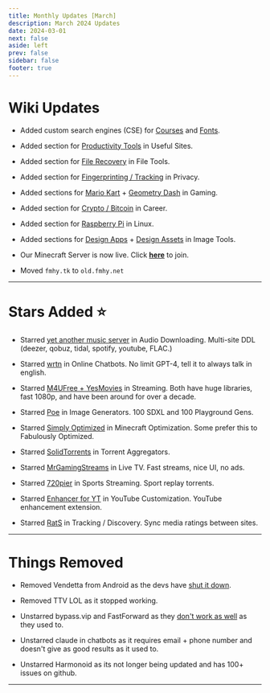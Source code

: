 ```yaml
---
title: Monthly Updates [March]
description: March 2024 Updates
date: 2024-03-01
next: false
aside: left
prev: false
sidebar: false
footer: true
---
```

# Wiki Updates

* Added custom search engines (CSE) for [Courses](https://cse.google.com/cse?cx=f7a118c70d0804fc4) and [Fonts](https://cse.google.com/cse?cx=82154ebab193e493d).

* Added section for [Productivity Tools](https://fmhy.net/miscguide#productivity-tools) in Useful Sites.

* Added section for [File Recovery](https://fmhy.net/file-tools#file-recovery) in File Tools.

* Added section for [Fingerprinting / Tracking](https://fmhy.net/adblockvpnguide#fingerprinting-tracking) in Privacy.

* Added sections for [Mario Kart](https://fmhy.net/gamingpiracyguide#mario-kart-tools) + [Geometry Dash](https://fmhy.net/gamingpiracyguide#geometry-dash-tools) in Gaming.

* Added section for [Crypto / Bitcoin](https://fmhy.net/miscguide#crypto-bitcoin) in Career.

* Added section for [Raspberry Pi](https://fmhy.net/linuxguide#raspberry-pi) in Linux.

* Added sections for [Design Apps](https://fmhy.net/img-tools#design-apps) + [Design Assets](https://fmhy.net/img-tools#free-assets) in Image Tools.

* Our Minecraft Server is now live. Click **[here](https://fmhy.net/posts/minecraft-server)** to join.

* Moved `fmhy.tk` to `old.fmhy.net`

***

# Stars Added ⭐

* Starred [yet another music server](https://fmhy.net/audiopiracyguide#audio-downloading) in Audio Downloading. Multi-site DDL (deezer, qobuz, tidal, spotify, youtube, FLAC.)

* Starred [wrtn](https://fmhy.net/ai#online-chatbots) in Online Chatbots. No limit GPT-4, tell it to always talk in english.

* Starred [M4UFree + YesMovies](https://fmhy.net/videopiracyguide#streaming-sites) in Streaming. Both have huge libraries, fast 1080p, and have been around for over a decade. 

* Starred [Poe](https://fmhy.net/ai#online-generators) in Image Generators. 100 SDXL and 100 Playground Gens.

* Starred [Simply Optimized](https://fmhy.net/storage#minecraft-optimization-mods) in Minecraft Optimization. Some prefer this to Fabulously Optimized.

* Starred [SolidTorrents](https://fmhy.net/torrentpiracyguide#aggregators) in Torrent Aggregators.

* Starred [MrGamingStreams](https://fmhy.net/videopiracyguide#live-tv-sports) in Live TV. Fast streams, nice UI, no ads.

* Starred [720pier](https://fmhy.net/videopiracyguide#sports-streaming) in Sports Streaming. Sport replay torrents.

* Starred [Enhancer for YT](https://fmhy.net/social-media-tools#youtube-customization) in YouTube Customization. YouTube enhancement extension.

* Starred [RatS](https://fmhy.net/videopiracyguide#tracking-discovery) in Tracking / Discovery. Sync media ratings between sites.

***
 
# Things Removed

* Removed Vendetta from Android as the devs have [shut it down](https://i.imgur.com/F4o2ela.png).

* Removed TTV LOL as it stopped working.

* Unstarred  bypass.vip and FastForward as they [don't work as well](https://i.imgur.com/EMRcqX6.png) as they used to.

* Unstarred claude in chatbots as it requires email + phone number and doesn't give as good results as it used to.

* Unstarred Harmonoid as its not longer being updated and has 100+ issues on github.

---

